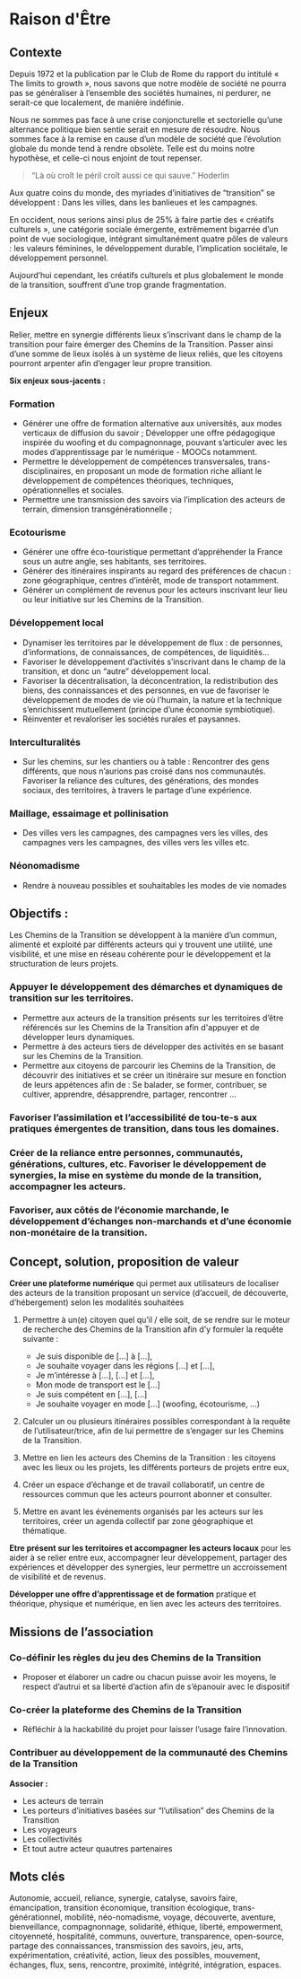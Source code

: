 # Raison d'Être
## Contexte
Depuis 1972 et la publication par le Club de Rome du rapport du intitulé « The limits to growth », nous savons que notre modèle de société ne pourra pas se généraliser à l’ensemble des sociétés humaines, ni perdurer, ne serait-ce que localement, de manière indéfinie.

Nous ne sommes pas face à une crise conjoncturelle et sectorielle qu’une alternance politique bien sentie serait en mesure de résoudre. Nous sommes face à la remise en cause d’un modèle de société que l’évolution globale du monde tend à rendre obsolète. Telle est du moins notre hypothèse, et celle-ci nous enjoint de tout repenser.


> “Là où croît le péril croît aussi ce qui sauve.”
Hoderlin

Aux quatre coins du monde, des myriades d’initiatives de “transition” se développent : Dans les villes, dans les banlieues et les campagnes. 

En occident, nous serions ainsi plus de 25% à faire partie des « créatifs culturels », une catégorie sociale émergente, extrêmement bigarrée d’un point de vue sociologique, intégrant simultanément quatre pôles de valeurs : les valeurs féminines, le développement durable, l’implication sociétale, le développement personnel.

Aujourd’hui cependant, les créatifs culturels et plus globalement le monde de la transition, souffrent d’une trop grande fragmentation.

## Enjeux
Relier, mettre en synergie différents lieux s’inscrivant dans le champ de la transition pour faire émerger des Chemins de la Transition. Passer ainsi d’une somme de lieux isolés à un système de lieux reliés, que les citoyens pourront arpenter afin d’engager leur propre transition. 

**Six enjeux sous-jacents :**

### Formation
- Générer une offre de formation alternative aux universités, aux modes verticaux de diffusion du savoir ; Développer une offre pédagogique inspirée du woofing et du compagnonnage, pouvant s’articuler avec les modes d’apprentissage par le numérique - MOOCs notamment.
- Permettre le développement de compétences transversales, trans-disciplinaires, en proposant un mode de formation riche alliant le développement de compétences théoriques, techniques, opérationnelles et sociales.
- Permettre une transmission des savoirs via l’implication des acteurs de terrain, dimension transgénérationnelle ;

### Ecotourisme 
- Générer une offre éco-touristique permettant d’appréhender la France sous un autre angle, ses habitants, ses territoires.
- Générer des itinéraires inspirants au regard des préférences de chacun : zone géographique, centres d’intérêt, mode de transport notamment.
- Générer un complément de revenus pour les acteurs inscrivant leur lieu ou leur initiative sur les Chemins de la Transition. 

### Développement local
- Dynamiser les territoires par le développement de flux : de personnes, d’informations, de connaissances, de compétences, de liquidités…  
- Favoriser le développement d’activités s’inscrivant dans le champ de la transition, et donc un “autre” développement local.
- Favoriser la décentralisation, la déconcentration, la redistribution des biens, des connaissances et des personnes, en vue de favoriser le développement de modes de vie où l’humain, la nature et la technique s’enrichissent mutuellement (principe d’une économie symbiotique).  
- Réinventer et revaloriser les sociétés rurales et paysannes.

### Interculturalités
- Sur les chemins, sur les chantiers ou à table : Rencontrer des gens différents, que nous n’aurions pas croisé dans nos communautés. Favoriser la reliance des cultures, des générations, des mondes sociaux, des territoires, à travers le partage d’une expérience.

### Maillage, essaimage et pollinisation
- Des villes vers les campagnes, des campagnes vers les villes, des campagnes vers les campagnes, des villes vers les villes etc. 

### Néonomadisme
- Rendre à nouveau possibles et souhaitables les modes de vie nomades 

## Objectifs :
Les Chemins de la Transition se développent à la manière d’un commun, alimenté et exploité par différents acteurs qui y trouvent une utilité, une visibilité, et une mise en réseau cohérente pour le développement et la structuration de leurs projets. 

### Appuyer le développement des démarches et dynamiques de transition sur les territoires.
- Permettre aux acteurs de la transition présents sur les territoires d’être référencés sur les Chemins de la Transition afin d'appuyer et de développer leurs dynamiques.
- Permettre à des acteurs tiers de développer des activités en se basant sur les Chemins de la Transition.
- Permettre aux citoyens de parcourir les Chemins de la Transition, de découvrir des initiatives et se créer un itinéraire sur mesure en fonction de leurs appétences afin de : Se balader, se former, contribuer, se cultiver, apprendre, désapprendre, partager, rencontrer ...
### Favoriser l’assimilation et l’accessibilité de tou-te-s aux pratiques émergentes de transition, dans tous les domaines.
### Créer de la reliance entre personnes, communautés, générations, cultures, etc. Favoriser le développement de synergies, la mise en système du monde de la transition, accompagner les acteurs. 
### Favoriser, aux côtés de l’économie marchande, le développement d’échanges non-marchands et d’une économie non-monétaire de la transition. 

## Concept, solution, proposition de valeur
**Créer une plateforme numérique** qui permet aux utilisateurs de localiser des acteurs de la transition proposant un service (d’accueil, de découverte, d’hébergement) selon les modalités souhaitées
1. Permettre à un(e) citoyen quel qu’il / elle soit, de se rendre sur le moteur de recherche des Chemins de la Transition afin d’y formuler la requête suivante : 
    - Je suis disponible de [...] à [...], 
    - Je souhaite voyager dans les régions [...] et [...], 
    - Je m’intéresse à [...], [...] et [...], 
    - Mon mode de transport est le [...]
    - Je suis compétent en [...], [...]
    - Je souhaite voyager en mode [...] (woofing, écotourisme, …) 

2. Calculer un ou plusieurs itinéraires possibles correspondant à la requête de l’utilisateur/trice, afin de lui permettre de s’engager sur les Chemins de la Transition. 

3. Mettre en lien les acteurs des Chemins de la Transition : les citoyens avec les lieux ou les projets, les différents porteurs de projets entre eux, 

4. Créer un espace d’échange et de travail collaboratif, un centre de ressources commun que les acteurs pourront abonner et consulter. 

5. Mettre en avant les événements organisés par les acteurs sur les territoires, créer un agenda collectif par zone géographique et thématique.

**Etre présent sur les territoires et accompagner les acteurs locaux** pour les aider à se relier entre eux, accompagner leur développement, partager des expériences et développer des synergies, leur permettre un accroissement de visibilité et de revenus.

**Développer une offre d’apprentissage et de formation** pratique et théorique, physique et numérique, en lien avec les acteurs des territoires.
## Missions de l’association
### Co-définir les règles du jeu des Chemins de la Transition
- Proposer et élaborer un cadre ou chacun puisse avoir les moyens, le respect d’autrui et sa liberté d’action afin de s’épanouir avec le dispositif
### Co-créer la plateforme des Chemins de la Transition
- Réfléchir à la hackabilité du projet pour laisser l’usage faire l’innovation.
### Contribuer au développement de la communauté des Chemins de la Transition
**Associer :**
- Les acteurs de terrain
- Les porteurs d’initiatives basées sur “l’utilisation” des Chemins de la Transition
- Les voyageurs
- Les collectivités 
- Et tout autre acteur quautres partenaires

## Mots clés
Autonomie, accueil, reliance, synergie, catalyse, savoirs faire, émancipation, transition économique, transition écologique, trans-générationnel, mobilité, néo-nomadisme, voyage, découverte, aventure, bienveillance, compagnonnage, solidarité, éthique, liberté, empowerment, citoyenneté, hospitalité, communs, ouverture, transparence, open-source, partage des connaissances, transmission des savoirs, jeu, arts, expérimentation, créativité, action, lieux des possibles, mouvement, échanges, flux, sens, rencontre, proximité, intégrité, intégration, espaces.

